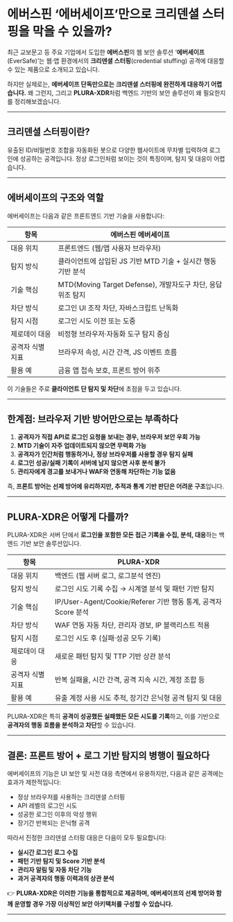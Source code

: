# 에버스핀 ‘에버세이프’만으로 크리덴셜 스터핑을 막을 수 있을까?

최근 교보문고 등 주요 기업에서 도입한 **에버스핀**의 웹 보안 솔루션 ‘**에버세이프**(EverSafe)’는 웹·앱 환경에서의 **크리덴셜 스터핑**(credential stuffing) 공격에 대응할 수 있는 제품으로 소개되고 있습니다.

하지만 실제로는, **에버세이프 단독만으로는 크리덴셜 스터핑에 완전하게 대응하기 어렵습니다.** 왜 그런지, 그리고 **PLURA-XDR**처럼 백엔드 기반의 보안 솔루션이 왜 필요한지를 정리해보겠습니다.

---

## 크리덴셜 스터핑이란?

유출된 ID/비밀번호 조합을 자동화된 봇으로 다양한 웹사이트에 무차별 입력하여 로그인에 성공하는 공격입니다.
정상 로그인처럼 보이는 것이 특징이며, 탐지 및 대응이 어렵습니다.

---

## 에버세이프의 구조와 역할

에버세이프는 다음과 같은 프론트엔드 기반 기술을 사용합니다:

| 항목        | 에버스핀 에버세이프                                     |
| --------- | ---------------------------------------------- |
| 대응 위치     | 프론트엔드 (웹/앱 사용자 브라우저)                           |
| 탐지 방식     | 클라이언트에 삽입된 JS 기반 MTD 기술 + 실시간 행동 기반 분석         |
| 기술 핵심     | MTD(Moving Target Defense), 개발자도구 차단, 응답 위조 탐지 |
| 차단 방식     | 로그인 UI 조작 차단, 자바스크립트 난독화                       |
| 탐지 시점     | 로그인 시도 이전 또는 도중                                |
| 제로데이 대응   | 비정형 브라우저·자동화 도구 탐지 중심                          |
| 공격자 식별 지표 | 브라우저 속성, 시간 간격, JS 이벤트 흐름                      |
| 활용 예      | 금융 앱 접속 보호, 프론트 방어 위주                          |

이 기술들은 주로 **클라이언트 단 탐지 및 차단**에 초점을 두고 있습니다.

---

## 한계점: 브라우저 기반 방어만으로는 부족하다

1. **공격자가 직접 API로 로그인 요청을 보내는 경우, 브라우저 보안 우회 가능**
2. **MTD 기술이 자주 업데이트되지 않으면 무력화 가능**
3. **공격자가 인간처럼 행동하거나, 정상 브라우저를 사용할 경우 탐지 실패**
4. **로그인 성공/실패 기록이 서버에 남지 않으면 사후 분석 불가**
5. **관리자에게 경고를 보내거나 WAF와 연동해 차단하는 기능 없음**

즉, **프론트 방어는 선제 방어에 유리하지만, 추적과 통계 기반 판단은 어려운 구조**입니다.

---

## PLURA-XDR은 어떻게 다를까?

PLURA-XDR은 서버 단에서 **로그인을 포함한 모든 접근 기록을 수집, 분석, 대응**하는 백엔드 기반 보안 솔루션입니다.

| 항목        | PLURA-XDR                                           |
| --------- | --------------------------------------------------- |
| 대응 위치     | 백엔드 (웹 서버 로그, 로그분석 엔진)                              |
| 탐지 방식     | 로그인 시도 기록 수집 → 시계열 분석 및 패턴 기반 탐지                    |
| 기술 핵심     | IP/User-Agent/Cookie/Referer 기반 행동 통계, 공격자 Score 분석 |
| 차단 방식     | WAF 연동 자동 차단, 관리자 경보, IP 블랙리스트 적용                   |
| 탐지 시점     | 로그인 시도 후 (실패·성공 모두 기록)                              |
| 제로데이 대응   | 새로운 패턴 탐지 및 TTP 기반 상관 분석                            |
| 공격자 식별 지표 | 반복 실패율, 시간 간격, 공격 지속 시간, 계정 조합 등                    |
| 활용 예      | 유출 계정 사용 시도 추적, 장기간 은닉형 공격 탐지 및 대응                  |

PLURA-XDR은 특히 **공격이 성공했든 실패했든 모든 시도를 기록**하고, 이를 기반으로 **공격자의 행동 흐름을 분석하고 차단**할 수 있습니다.

---

## 결론: 프론트 방어 + 로그 기반 탐지의 병행이 필요하다

에버세이프의 기능은 UI 보안 및 사전 대응 측면에서 유용하지만, 다음과 같은 공격에는 효과가 제한적입니다:

* 정상 브라우저를 사용하는 크리덴셜 스터핑
* API 레벨의 로그인 시도
* 성공한 로그인 이후의 악성 행위
* 장기간 반복되는 은닉형 공격

따라서 진정한 크리덴셜 스터핑 대응은 다음이 모두 필요합니다:

* **실시간 로그인 로그 수집**
* **패턴 기반 탐지 및 Score 기반 분석**
* **관리자 알림 및 자동 차단 기능**
* **과거 공격자의 행동 이력과의 상관 분석**

👉 **PLURA-XDR은 이러한 기능을 통합적으로 제공하며, 에버세이프의 선제 방어와 함께 운영할 경우 가장 이상적인 보안 아키텍처를 구성할 수 있습니다.**

---
